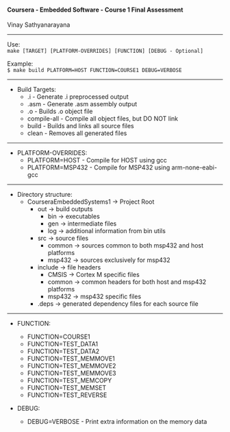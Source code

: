 
#### Coursera - Embedded Software - Course 1 Final Assessment <br /> ####

Vinay Sathyanarayana <br />

----

 Use: <br />
 `make [TARGET] [PLATFORM-OVERRIDES] [FUNCTION] [DEBUG - Optional]`

 Example: <br />
 `$ make build PLATFORM=HOST FUNCTION=COURSE1 DEBUG=VERBOSE`

----

* Build Targets:   
    * <FILE>.i - Generate <FILE>.i preprocessed output
    * <FILE>.asm - Generate <FILE>.asm assembly output
    * <FILE>.o - Builds <FILE>.o object file
    * compile-all - Compile all object files, but DO NOT link
    * build - Builds and links all source files
    * clean - Removes all generated files

----

* PLATFORM-OVERRIDES:
    * PLATFORM=HOST - Compile for HOST using gcc
    * PLATFORM=MSP432 - Compile for MSP432 using arm-none-eabi-gcc

----

* Directory structure:
    * CourseraEmbeddedSystems1  -> Project Root
        * out                   -> build outputs
            * bin               -> executables
            * gen               -> intermediate files
            * log               -> additional information from bin utils
        * src                   -> source files
            * common            -> sources common to both msp432 and host platforms
            * msp432            -> sources exclusively for msp432
        * include               -> file headers
            * CMSIS             -> Cortex M specific files
            * common            -> common headers for both host and msp432 platforms
            * msp432            -> msp432 specific files
        * .deps                 -> generated dependency files for each source file
----

* FUNCTION:
  * FUNCTION=COURSE1
  * FUNCTION=TEST_DATA1
  *	FUNCTION=TEST_DATA2
  *	FUNCTION=TEST_MEMMOVE1
  *	FUNCTION=TEST_MEMMOVE2
  *	FUNCTION=TEST_MEMMOVE3
  *	FUNCTION=TEST_MEMCOPY
  *	FUNCTION=TEST_MEMSET
  *	FUNCTION=TEST_REVERSE

 * DEBUG:
   * DEBUG=VERBOSE - Print extra information on the memory data
